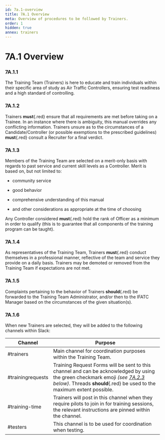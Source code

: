 ```yaml
---
id: 7a.1-overview
title: 7A.1 Overview
meta: Overview of procedures to be followed by Trainers.
order: 1
hidden: true
annex: trainers
---
```


# 7A.1 Overview



### 7A.1.1

The Training Team (Trainers) is here to educate and train individuals within their specific area of study as Air Traffic Controllers, ensuring test readiness and a high standard of controlling.



### 7A.1.2

Trainers **must**{.red} ensure that all requirements are met before taking on a Trainee. In an instance where there is ambiguity, this manual overrides any conflicting information. Trainers unsure as to the circumstances of a Candidate/Controller (or possible exemptions to the prescribed guidelines) **must**{.red} consult a Recruiter for a final verdict. 



### 7A.1.3	

Members of the Training Team are selected on a merit-only basis with regards to past service and current skill levels as a Controller. Merit is based on, but not limited to:



- community service

- good behavior

- comprehensive understanding of this manual

- and other considerations as appropriate at the time of choosing

  

Any Controller considered **must**{.red} hold the rank of Officer as a minimum in order to qualify (this is to guarantee that all components of the training program can be taught).



### 7A.1.4

As representatives of the Training Team, Trainers **must**{.red} conduct themselves in a professional manner, reflective of the team and service they provide on a daily basis. Trainers may be demoted or removed from the Training Team if expectations are not met. 



### 7A.1.5

Complaints pertaining to the behavior of Trainers **should**{.red} be forwarded to the Training Team Administrator, and/or then to the IFATC Manager based on the circumstances of the given situation(s). 



### 7A.1.6

When new Trainers are selected, they will be added to the following channels within Slack:



| Channel           | Purpose                                                      |
| ----------------- | ------------------------------------------------------------ |
| #trainers         | Main channel for coordination purposes within the Training Team. |
| #trainingrequests | Training Request Forms will be sent to this channel and can be acknowledged by using the green checkmark emoji *(see [7A.2.3](/guide/atc-manual/7a.-trainers/7a.2-training-structure#7a.2.3) below)*. Threads **should**{.red} be used to the maximum extent possible. |
| #training-time    | Trainers will post in this channel when they require pilots to join in for training  sessions, the relevant instructions are pinned within the channel. |
| #testers          | This channel is to be used for coordination when testing.    |

